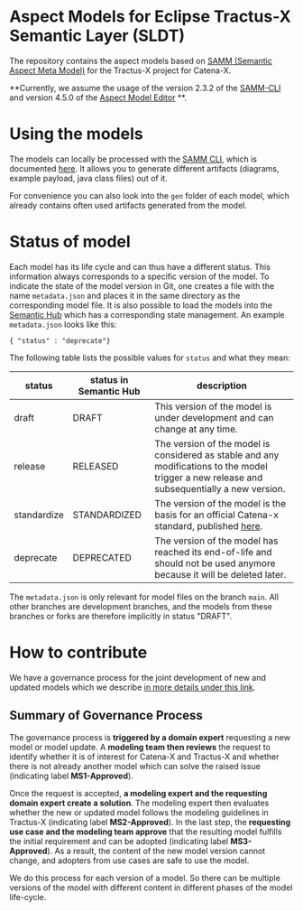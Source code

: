 # Aspect Models for Eclipse Tractus-X Semantic Layer (SLDT)
The repository contains the aspect models based on [SAMM (Semantic Aspect Meta Model)](https://eclipse-esmf.github.io/samm-specification/2.0.0/index.html) for the Tractus-X project for Catena-X.

**Currently, we assume the usage of the version 2.3.2 of the [SAMM-CLI](https://eclipse-esmf.github.io/esmf-developer-guide/2.3.2/tooling-guide/samm-cli.html) and version 4.5.0 of the [Aspect Model Editor](https://eclipse-esmf.github.io/ame-guide/4.5.0/introduction.html) **.

# Using the models
The models can locally be processed with the [SAMM CLI](https://eclipse-esmf.github.io/esmf-developer-guide/2.3.2/tooling-guide/samm-cli.html), which is documented [here](https://eclipse-esmf.github.io/esmf-developer-guide/2.3.2/tooling-guide/samm-cli.html).
It allows you to generate different artifacts (diagrams, example payload, java class files) out of it.

For convenience you can also look into the `gen` folder of each model, which already contains often used  artifacts generated from the model.

# Status of model
Each model has its life cycle and can thus have a different status. This information always corresponds to a specific version of the model. To indicate the state of the model version in Git, one creates a file with the name `metadata.json` and places it in the same directory as the corresponding model file. It is also possible to load the models into the [Semantic Hub](https://github.com/eclipse-tractusx/sldt-semantic-hub) which has a corresponding state management. An example `metadata.json` looks like this:

```
{ "status" : "deprecate"} 
```

The following table lists the possible values for `status` and what they mean:

status | status in Semantic Hub | description
----| ---- | ---- |
draft | DRAFT | This version of the model is under development and can change at any time.
release | RELEASED | The version of the model is considered as stable and any modifications to the model trigger a new release and subsequentially a new version.
standardize | STANDARDIZED | The version of the model is the basis for an official Catena-x standard, published [here](https://catena-x.net/de/standard-library).
deprecate | DEPRECATED | The version of the model has reached its end-of-life and should not be used anymore because it will be deleted later.

The `metadata.json` is only relevant for model files on the branch `main`. All other branches are development branches, and the models from these branches or forks are therefore implicitly in status "DRAFT".

# How to contribute
We have a governance process for the joint development of new and updated models which we describe [in more details under this link](CONTRIBUTING.md).

## Summary of Governance Process
The governance process is **triggered by a domain expert** requesting a new model or model update. A **modeling team then reviews** the request to identify whether it is of interest for Catena-X and Tractus-X and whether there is not already another model which can solve the raised issue (indicating label **MS1-Approved**).

Once the request is accepted, **a modeling expert and the requesting domain expert create a solution**. The modeling expert then evaluates whether the new or updated model follows the modeling guidelines in Tractus-X (indicating label **MS2-Approved**). In the last step, the **requesting use case and the modeling team approve** that the resulting model fulfills the initial requirement and can be adopted (indicating label **MS3-Approved**). As a result, the content of the new model version cannot change, and adopters from use cases are safe to use the model.

We do this process for each version of a model. So there can be multiple versions of the model with different content in different phases of the model life-cycle.
